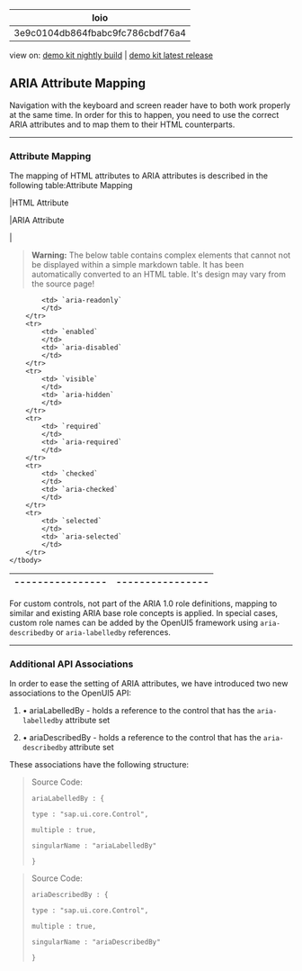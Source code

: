 <!-- loio3e9c0104db864fbabc9fc786cbdf76a4 -->

| loio |
| -----|
| 3e9c0104db864fbabc9fc786cbdf76a4 |

<div id="loio">

view on: [demo kit nightly build](https://openui5nightly.hana.ondemand.com/#/topic/3e9c0104db864fbabc9fc786cbdf76a4) | [demo kit latest release](https://openui5.hana.ondemand.com/#/topic/3e9c0104db864fbabc9fc786cbdf76a4)</div>

## ARIA Attribute Mapping

Navigation with the keyboard and screen reader have to both work properly at the same time. In order for this to happen, you need to use the correct ARIA attributes and to map them to their HTML counterparts.

***

### Attribute Mapping

The mapping of HTML attributes to ARIA attributes is described in the following table:<a name="loio3e9c0104db864fbabc9fc786cbdf76a4__table_i55_wg4_ds"/>Attribute Mapping

|HTML Attribute

|ARIA Attribute

|
 > **Warning:** The below table contains complex elements that cannot not be displayed within a simple markdown table. It has been automatically converted to an HTML table. It's design may vary from the source page!

<table>
	<thead>
		<tr>
			<th>----------------</th>
			<th>----------------</th>
		</tr>
	</thead>
	<tbody>

			<td> `aria-readonly` 
			</td>
		</tr>
		<tr>
			<td> `enabled` 
			</td>
			<td> `aria-disabled` 
			</td>
		</tr>
		<tr>
			<td> `visible` 
			</td>
			<td> `aria-hidden` 
			</td>
		</tr>
		<tr>
			<td> `required` 
			</td>
			<td> `aria-required` 
			</td>
		</tr>
		<tr>
			<td> `checked` 
			</td>
			<td> `aria-checked` 
			</td>
		</tr>
		<tr>
			<td> `selected` 
			</td>
			<td> `aria-selected` 
			</td>
		</tr>
	</tbody>
</table>

For custom controls, not part of the ARIA 1.0 role definitions, mapping to similar and existing ARIA base role concepts is applied. In special cases, custom role names can be added by the OpenUI5 framework using `aria-describedby` or `aria-labelledby` references.

***

### Additional API Associations

In order to ease the setting of ARIA attributes, we have introduced two new associations to the OpenUI5 API:

1.  • ariaLabelledBy - holds a reference to the control that has the `aria-labelledby` attribute set

2.  • ariaDescribedBy - holds a reference to the control that has the `aria-describedby` attribute set


These associations have the following structure:

> Source Code:  
> ```
> ariaLabelledBy : {
> 
> type : "sap.ui.core.Control",
> 
> multiple : true,
> 
> singularName : "ariaLabelledBy"
> 
> }
> 
> ```

> Source Code:  
> ```
> ariaDescribedBy : {
> 
> type : "sap.ui.core.Control",
> 
> multiple : true,
> 
> singularName : "ariaDescribedBy"
> 
> }
> 
> ```

